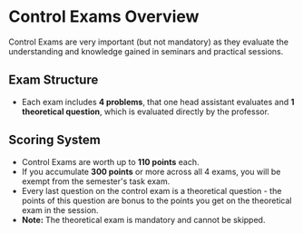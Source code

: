 # Control Exams Overview

Control Exams are very important (but not mandatory) as they evaluate the understanding and knowledge gained in seminars and practical sessions.

## Exam Structure

- Each exam includes **4 problems**, that one head assistant evaluates and **1 theoretical question**, which is evaluated directly by the professor.

## Scoring System

- Control Exams are worth up to **110 points** each. 
- If you accumulate **300 points** or more across all 4 exams, you will be exempt from the semester's task exam.
- Every last question on the control exam is a theoretical question - the points of this question are bonus to the points you get on the theoretical exam in the session.
- **Note:** The theoretical exam is mandatory and cannot be skipped.
